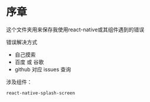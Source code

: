 # 序章

这个文件夹用来保存我使用react-native或其组件遇到的错误

错误解决方式 

* 自己摸索
* 百度 或 谷歌
* github 对应 issues 查询

涉及组件：

    react-native-splash-screen